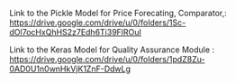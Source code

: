 Link to the Pickle Model for Price Forecating, Comparator,:  https://drive.google.com/drive/u/0/folders/1Sc-dOl7ocHxQhHS2z7Edh6Ti39FlROuI

Link to the Keras Model for Quality Assurance Module :
https://drive.google.com/drive/u/0/folders/1pdZ8Zu-0AD0U1n0wnHkVjK1ZnF-DdwLg
